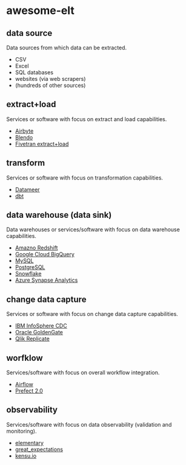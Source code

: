 # awesome-elt

## data source

Data sources from which data can be extracted.

- CSV
- Excel
- SQL databases
- websites (via web scrapers)
- (hundreds of other sources) 

## extract+load

Services or software with focus on extract and load capabilities.

- [Airbyte](https://airbyte.com)
- [Blendo](https://www.blendo.co)
- [Fivetran extract+load](https://www.fivetran.com/extract-load)

## transform

Services or software with focus on transformation capabilities.

- [Datameer](https://www.datameer.com)
- [dbt](https://www.getdbt.com)

## data warehouse (data sink)

Data warehouses or services/software with focus on data warehouse capabilities. 

- [Amazno Redshift](https://aws.amazon.com/redshift/)
- [Google Cloud BigQuery](https://cloud.google.com/bigquery/)
- [MySQL](https://www.mysql.com)
- [PostgreSQL](https://www.postgresql.org)
- [Snowflake](https://www.snowflake.com)
- [Azure Synapse Analytics](https://azure.microsoft.com/services/synapse-analytics/)

## change data capture

Services or software with focus on change data capture capabilities.

- [IBM InfoSphere CDC](https://www.ibm.com/docs/en/iis/11.7?topic=overview-infosphere-change-data-capture)
- [Oracle GoldenGate](https://www.oracle.com/integration/goldengate/)
- [Qlik Replicate](https://www.qlik.com/us/products/qlik-replicate)

## worfklow

Services/software with focus on overall workflow integration.

- [Airflow](https://airflow.apache.org)
- [Prefect 2.0](https://www.prefect.io)

## observability

Services/software with focus on data observability (validation and monitoring).

- [elementary](https://www.elementary-data.com)
- [great_expectations](https://greatexpectations.io)
- [kensu.io](https://www.kensu.io)
